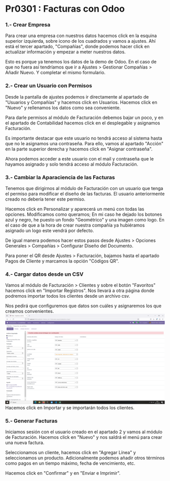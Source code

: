 # Pr0301 : Facturas con Odoo

### 1.- Crear Empresa
Para crear una empresa con nuestros datos hacemos click en la esquina superior izquierda, sobre icono de los cuadrados y vamos a ajustes. Ahí está el tercer apartado, "Compañías", donde podemos hacer click en actualizar información y empezar a meter nuestros datos.

Esto es porque ya tenemos los datos de la demo de Odoo. En el caso de que no fuera así tendríamos que ir a Ajustes > Gestionar Compañías > Añadir Nuevo. Y completar el mismo formulario.

### 2.- Crear un Usuario con Permisos
Desde la pantalla de ajustes podemos ir directamente al apartado de "Usuarios y Compañías" y hacemos click en Usuarios. Hacemos click en "Nuevo" y rellenamos los datos como sea conveniente.

Para darle permisos al módulo de Facturación debemos bajar un poco, y en el apartado de Contabilidad hacemos click en el desplegable y asignamos Facturación.

Es importante destacar que este usuario no tendrá acceso al sistema hasta que no le asignamos una contraseña. Para ello, vamos al apartado "Acción" en la parte superior derecha y hacemos click en "Asignar contraseña".

Ahora podemos acceder a este usuario con el mail y contraseña que le hayamos asignado y solo tendrá acceso al módulo Facturación.

### 3.- Cambiar la Aparaciencia de las Facturas
Tenemos que dirigirnos al módulo de Facturación con un usuario que tenga el permiso para modificar el diseño de las facturas. El usuario anteriormente creado no debería tener este permiso.

Hacemos click en Personalizar y aparecerá un menú con todas las opciones. Modificamos como queramos; En mi caso he dejado los botones azul y negro, he puesto un fondo "Geométrico" y una imagen como logo. En el caso de que a la hora de crear nuestra compañía ya hubiéramos asignado un logo este vendrá por defecto.

De igual manera podemos hacer estos pasos desde Ajustes > Opciones Generales > Compañías > Configurar Diseño del Documento.

Para poner el QR desde Ajustes > Facturación, bajamos hasta el apartado Pagos de Cliente y marcamos la opción "Códigos QR".

### 4.- Cargar datos desde un CSV
Vamos al módulo de Facturación > Clientes y sobre el botón "Favoritos" hacemos click en "Importar Registros". Nos llevará a otra página donde podremos importar todos los clientes desde un archivo csv.

Nos pedirá que configuremos que datos son cuáles y asignaremos los que creamos convenientes.
![alt text](image-2.png)
Hacemos click en Importar y se importarán todos los clientes.

### 5.- Generar Facturas
Iniciamos sesión con el usuario creado en el apartado 2 y vamos al módulo de Facturación. Hacemos click en "Nuevo" y nos saldrá el menú para crear una nueva factura.

Seleccionamos un cliente, hacemos click en "Agregar Línea" y seleccionamos un producto. Adicionalmente podemos añadir otros términos como pagos en un tiempo máximo, fecha de vencimiento, etc.

Hacemos click en "Confirmar" y en "Enviar e Imprimir". 